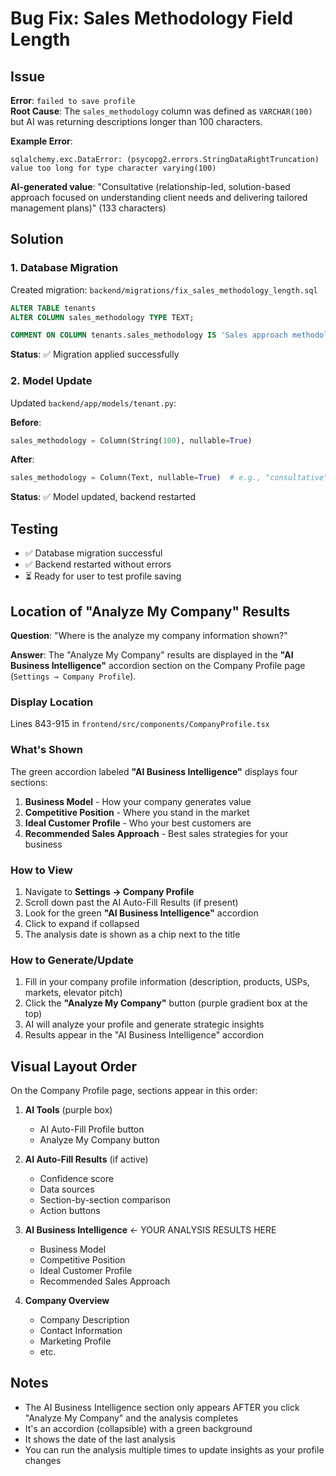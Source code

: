 # Bug Fix: Sales Methodology Field Length

## Issue
**Error**: `failed to save profile`  
**Root Cause**: The `sales_methodology` column was defined as `VARCHAR(100)` but AI was returning descriptions longer than 100 characters.

**Example Error**:
```
sqlalchemy.exc.DataError: (psycopg2.errors.StringDataRightTruncation) 
value too long for type character varying(100)
```

**AI-generated value**: "Consultative (relationship-led, solution-based approach focused on understanding client needs and delivering tailored management plans)" (133 characters)

## Solution

### 1. Database Migration
Created migration: `backend/migrations/fix_sales_methodology_length.sql`

```sql
ALTER TABLE tenants 
ALTER COLUMN sales_methodology TYPE TEXT;

COMMENT ON COLUMN tenants.sales_methodology IS 'Sales approach methodology (e.g., consultative, solution-based, value-based) - can include detailed description';
```

**Status**: ✅ Migration applied successfully

### 2. Model Update
Updated `backend/app/models/tenant.py`:

**Before**:
```python
sales_methodology = Column(String(100), nullable=True)
```

**After**:
```python
sales_methodology = Column(Text, nullable=True)  # e.g., "consultative", "solution-based" - can include detailed description
```

**Status**: ✅ Model updated, backend restarted

## Testing
- ✅ Database migration successful
- ✅ Backend restarted without errors
- ⏳ Ready for user to test profile saving

## Location of "Analyze My Company" Results

**Question**: "Where is the analyze my company information shown?"

**Answer**: The "Analyze My Company" results are displayed in the **"AI Business Intelligence"** accordion section on the Company Profile page (`Settings → Company Profile`).

### Display Location
Lines 843-915 in `frontend/src/components/CompanyProfile.tsx`

### What's Shown
The green accordion labeled **"AI Business Intelligence"** displays four sections:
1. **Business Model** - How your company generates value
2. **Competitive Position** - Where you stand in the market
3. **Ideal Customer Profile** - Who your best customers are
4. **Recommended Sales Approach** - Best sales strategies for your business

### How to View
1. Navigate to **Settings → Company Profile**
2. Scroll down past the AI Auto-Fill Results (if present)
3. Look for the green **"AI Business Intelligence"** accordion
4. Click to expand if collapsed
5. The analysis date is shown as a chip next to the title

### How to Generate/Update
1. Fill in your company profile information (description, products, USPs, markets, elevator pitch)
2. Click the **"Analyze My Company"** button (purple gradient box at the top)
3. AI will analyze your profile and generate strategic insights
4. Results appear in the "AI Business Intelligence" accordion

## Visual Layout Order

On the Company Profile page, sections appear in this order:

1. **AI Tools** (purple box)
   - AI Auto-Fill Profile button
   - Analyze My Company button

2. **AI Auto-Fill Results** (if active)
   - Confidence score
   - Data sources
   - Section-by-section comparison
   - Action buttons

3. **AI Business Intelligence** ← YOUR ANALYSIS RESULTS HERE
   - Business Model
   - Competitive Position
   - Ideal Customer Profile
   - Recommended Sales Approach

4. **Company Overview**
   - Company Description
   - Contact Information
   - Marketing Profile
   - etc.

## Notes
- The AI Business Intelligence section only appears AFTER you click "Analyze My Company" and the analysis completes
- It's an accordion (collapsible) with a green background
- It shows the date of the last analysis
- You can run the analysis multiple times to update insights as your profile changes


